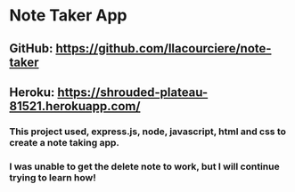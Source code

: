 # Note Taker App

## GitHub: https://github.com/llacourciere/note-taker

## Heroku: https://shrouded-plateau-81521.herokuapp.com/

### This project used, express.js, node, javascript, html and css to create a note taking app.

### I was unable to get the delete note to work, but I will continue trying to learn how! 